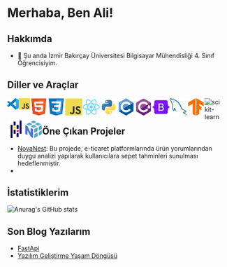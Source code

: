 # Merhaba, Ben Ali!



## Hakkımda
- 🔭 Şu anda İzmir Bakırçay Üniversitesi Bilgisayar Mühendisliği 4. Sınıf Öğrencisiyim.


## Diller ve Araçlar
<img align="left" alt="Visual Studio Code" width="26px" src="https://raw.githubusercontent.com/github/explore/main/topics/visual-studio-code/visual-studio-code.png" />
<img align="left" alt="JavaScript" width="26px" src="https://raw.githubusercontent.com/github/explore/main/topics/javascript/javascript.png" />
<img align="left" alt="HTML5" width="40px" src="https://raw.githubusercontent.com/devicons/devicon/master/icons/html5/html5-original.svg" />
<img align="left" alt="CSS3" width="40px" src="https://raw.githubusercontent.com/devicons/devicon/master/icons/css3/css3-original.svg" />
<img align="left" alt="JavaScript" width="40px" src="https://raw.githubusercontent.com/devicons/devicon/master/icons/javascript/javascript-original.svg" />
<img align="left" alt="React" width="40px" src="https://raw.githubusercontent.com/devicons/devicon/master/icons/react/react-original.svg" />
<img align="left" alt="Python" width="40px" src="https://raw.githubusercontent.com/devicons/devicon/master/icons/python/python-original.svg" />
<img align="left" alt="C" width="40px" src="https://raw.githubusercontent.com/devicons/devicon/master/icons/c/c-original.svg" />
<img align="left" alt="C#" width="40px" src="https://raw.githubusercontent.com/devicons/devicon/master/icons/csharp/csharp-original.svg" />
<img align="left" alt="Bootstrap" width="40px" src="https://raw.githubusercontent.com/devicons/devicon/master/icons/bootstrap/bootstrap-original.svg" />
<img align="left" alt="SQL" width="40px" src="https://raw.githubusercontent.com/devicons/devicon/master/icons/mysql/mysql-original.svg" />
<img align="left" alt="TensorFlow" width="40px" src="https://raw.githubusercontent.com/devicons/devicon/master/icons/tensorflow/tensorflow-original.svg" />
<img align="left" alt="scikit-learn" width="40px" src="https://raw.githubusercontent.com/devicons/devicon/master/icons/scikit-learn/scikit-learn-original.svg" />
<img align="left" alt="pandas" width="40px" src="https://raw.githubusercontent.com/devicons/devicon/master/icons/pandas/pandas-original.svg" />
<img align="left" alt="NumPy" width="40px" src="https://raw.githubusercontent.com/devicons/devicon/master/icons/numpy/numpy-original.svg" />

<br />
<br />

## Öne Çıkan Projeler
- [NovaNest]([https://github.com/kullaniciadiniz/projeadi](https://github.com/aliibyrm/NovaNest-E-Commerce)): Bu projede, e-ticaret platformlarında ürün yorumlarından duygu analizi yapılarak kullanıcılara sepet tahminleri sunulması hedeflenmiştir.
- 

## İstatistiklerim
![Anurag's GitHub stats](https://github-readme-stats.vercel.app/api?username=aliibyrm&show_icons=true&theme=radical)

## Son Blog Yazılarım
- [FastApi](https://medium.com/@alibayram-02/fastapi-b9aed1611dad)
- [Yazılım Geliştirme Yaşam Döngüsü](https://bloglinki.com](https://medium.com/@alibayram-02/yaz%C4%B1l%C4%B1m-geli%C5%9Ftirme-ya%C5%9Fam-d%C3%B6ng%C3%BCs%C3%BC-8c98bc2c8af1))
